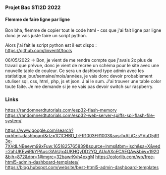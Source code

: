 ### Projet Bac STI2D 2022

#### Flemme de faire ligne par ligne
Bon bha, flemme de copier tout le code html - css que j'ai fait ligne par ligne donc je vais juste faire un script python.

Alors j'ai fait le script python est il est dispo : https://github.com/linventif/tools 

06/05/2022 -> Bon, je vient de me rendre compte que j'avais 2x plus de travail que prévue, donc je vient de recrée un schéma pour le site avec une nouvelle table de couleur. Ce sera un dashbord type admin avec les statistique jour/semaine/mois/années, je vais donc devoir probablement utuliser sql, css, html, php, js et json. J'ai le sum. J'ai trouver une table color toute faite. Je me demande si je ne vais pas devoir switch sur raspberry. 



### Links
https://randomnerdtutorials.com/esp32-flash-memory
https://randomnerdtutorials.com/esp32-web-server-spiffs-spi-flash-file-system/


https://www.google.com/search?q=html+dashboard&rlz=1C1CHBD_frFR1003FR1003&sxsrf=ALiCzsYVuD5jRf3e-7XVdLNBeevm99xFuw:1651825765839&source=lnms&tbm=isch&sa=X&ved=2ahUKEwiRkYPAusr3AhUjx4UKHQyDD2YQ_AUoAXoECAEQAw&biw=1920&bih=872&dpr=1#imgrc=32bawrKvh4oxgM
https://colorlib.com/wp/free-html5-admin-dashboard-templates/
https://blog.hubspot.com/website/best-html5-admin-dashboard-templates